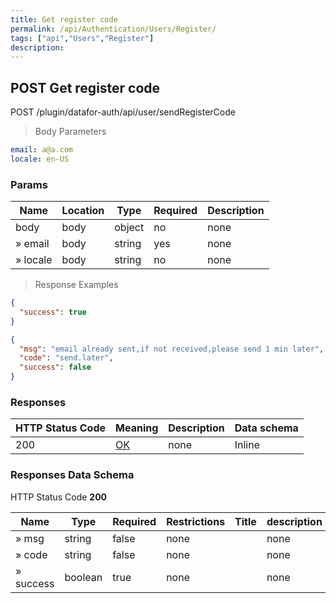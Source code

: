 ```yaml
---
title: Get register code
permalink: /api/Authentication/Users/Register/
tags: ["api","Users","Register"]
description: 
---
```


## POST Get register code

POST /plugin/datafor-auth/api/user/sendRegisterCode

> Body Parameters

```yaml
email: a@a.com
locale: en-US

```

### Params

|Name|Location|Type|Required|Description|
|---|---|---|---|---|
|body|body|object| no |none|
|» email|body|string| yes |none|
|» locale|body|string| no |none|

> Response Examples

```json
{
  "success": true
}
```

```json
{
  "msg": "email already sent,if not received,please send 1 min later",
  "code": "send.later",
  "success": false
}
```

### Responses

|HTTP Status Code |Meaning|Description|Data schema|
|---|---|---|---|
|200|[OK](https://tools.ietf.org/html/rfc7231#section-6.3.1)|none|Inline|

### Responses Data Schema

HTTP Status Code **200**

|Name|Type|Required|Restrictions|Title|description|
|---|---|---|---|---|---|
|» msg|string|false|none||none|
|» code|string|false|none||none|
|» success|boolean|true|none||none|